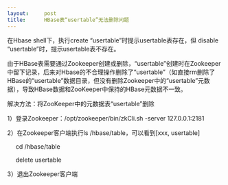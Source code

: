 ```yaml
---
layout:     post
title:      HBase表“usertable”无法删除问题
---
```

<div id="article_content" class="article_content clearfix csdn-tracking-statistics" data-pid="blog" data-mod="popu_307" data-dsm="post">
								            <link rel="stylesheet" href="https://csdnimg.cn/release/phoenix/template/css/ck_htmledit_views-f76675cdea.css">
						<div class="htmledit_views" id="content_views">
                
<p>在Hbase shell下，执行create “usertable”时提示usertable表存在，但 disable “usertable”时，提示usertable表不存在。</p>
<p>由于HBase表需要通过Zookeeper创建或删除，“usertable”创建时在Zookeeper中留下记录，后来对Hbase的不合理操作删除了“usertable”（如直接rm删除了HBase的“usertable”数据目录，但没有删除Zookeeper中的“usertable”元数据），导致HBase数据和ZooKeeper中保持的HBase元数据不一致。</p>
<p>解决方法：将ZooKeeper中的元数据表“usertable”删除</p>
<p>1）登录Zookeeper：/opt/zookeeper/bin/zkCli.sh -server 127.0.0.1:2181 </p>
<p>2）在Zookeeper客户端执行ls /hbase/table，可以看到[xxx, usertable]</p>
<p>     cd /hbase/table</p>
<p>     delete usertable</p>
<p>3）退出Zookeeper客户端</p>
            </div>
                </div>